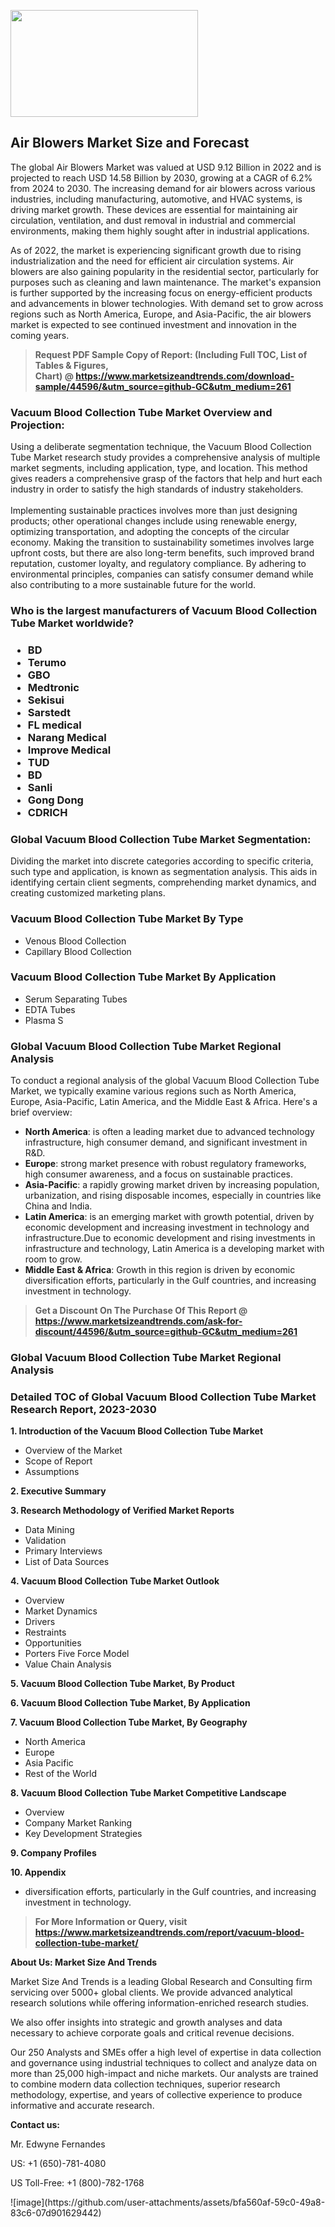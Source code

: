 <p><img class="alignnone size-medium wp-image-20088" src="https://ffe5etoiles.com/wp-content/uploads/2024/12/MST1-300x171.png" alt="" width="300" height="171" /></p><h2>Air Blowers Market Size and Forecast</h2><p>The global Air Blowers Market was valued at USD 9.12 Billion in 2022 and is projected to reach USD 14.58 Billion by 2030, growing at a CAGR of 6.2% from 2024 to 2030. The increasing demand for air blowers across various industries, including manufacturing, automotive, and HVAC systems, is driving market growth. These devices are essential for maintaining air circulation, ventilation, and dust removal in industrial and commercial environments, making them highly sought after in industrial applications.</p><p>As of 2022, the market is experiencing significant growth due to rising industrialization and the need for efficient air circulation systems. Air blowers are also gaining popularity in the residential sector, particularly for purposes such as cleaning and lawn maintenance. The market's expansion is further supported by the increasing focus on energy-efficient products and advancements in blower technologies. With demand set to grow across regions such as North America, Europe, and Asia-Pacific, the air blowers market is expected to see continued investment and innovation in the coming years.</p></p><blockquote id="" class=""><strong>Request PDF Sample Copy of Report: (Including Full TOC, List of Tables &amp; Figures, Chart)&nbsp;@&nbsp;<strong><a href="https://www.marketsizeandtrends.com/download-sample/44596/&utm_source=github-GC&utm_medium=261" target="_blank">https://www.marketsizeandtrends.com/download-sample/44596/&utm_source=github-GC&utm_medium=261</a></strong></strong></blockquote><h3 id="" class="">Vacuum Blood Collection Tube Market&nbsp;Overview and Projection:</h3><p id="" class="">Using a deliberate segmentation technique, the Vacuum Blood Collection Tube Market research study provides a comprehensive analysis of multiple market segments, including application, type, and location. This method gives readers a comprehensive grasp of the factors that help and hurt each industry in order to satisfy the high standards of industry stakeholders. <br /> <br />Implementing sustainable practices involves more than just designing products; other operational changes include using renewable energy, optimizing transportation, and adopting the concepts of the circular economy. Making the transition to sustainability sometimes involves large upfront costs, but there are also long-term benefits, such improved brand reputation, customer loyalty, and regulatory compliance. By adhering to environmental principles, companies can satisfy consumer demand while also contributing to a more sustainable future for the world.</p><h3 id="" class="">Who is the largest manufacturers of&nbsp;Vacuum Blood Collection Tube Market worldwide?</h3><h3 class=""><p><ul><li>BD </li><li> Terumo </li><li> GBO </li><li> Medtronic </li><li> Sekisui </li><li> Sarstedt </li><li> FL medical </li><li> Narang Medical </li><li> Improve Medical </li><li> TUD </li><li> BD </li><li> Sanli </li><li> Gong Dong </li><li> CDRICH</li></ul></p></h3><h3 id="" class="">Global&nbsp;Vacuum Blood Collection Tube Market Segmentation:</h3><p id="" class="">Dividing the market into discrete categories according to specific criteria, such type and application, is known as segmentation analysis. This aids in identifying certain client segments, comprehending market dynamics, and creating customized marketing plans.</p><h3 id="" class="">Vacuum Blood Collection Tube Market&nbsp;By Type</h3><p><p><ul><li>Venous Blood Collection </li><li> Capillary Blood Collection</p></li></ul></p></p><h3 id="" class="">Vacuum Blood Collection Tube Market&nbsp;By Application</h3><p class=""><p><ul><li>Serum Separating Tubes </li><li> EDTA Tubes </li><li> Plasma S</li></ul></p></p><h3 id="" class="">Global Vacuum Blood Collection Tube Market Regional Analysis</h3><p id="" class="">To conduct a regional analysis of the global Vacuum Blood Collection Tube Market, we typically examine various regions such as North America, Europe, Asia-Pacific, Latin America, and the Middle East &amp; Africa. Here's a brief overview:</p><ul><li><strong>North America</strong>: is often a leading market due to advanced technology infrastructure, high consumer demand, and significant investment in R&amp;D.</li><li><strong>Europe</strong>: strong market presence with robust regulatory frameworks, high consumer awareness, and a focus on sustainable practices.</li><li><strong>Asia-Pacific</strong>: a rapidly growing market driven by increasing population, urbanization, and rising disposable incomes, especially in countries like China and India.</li><li><strong>Latin America</strong>: is an emerging market with growth potential, driven by economic development and increasing investment in technology and infrastructure.Due to economic development and rising investments in infrastructure and technology, Latin America is a developing market with room to grow.</li><li><strong>Middle East &amp; Africa</strong>: Growth in this region is driven by economic diversification efforts, particularly in the Gulf countries, and increasing investment in technology.</li></ul><blockquote id="" class=""><strong>Get a Discount On The Purchase Of This Report @ <strong><a href="https://www.marketsizeandtrends.com/ask-for-discount/44596/&utm_source=github-GC&utm_medium=261" target="_blank">https://www.marketsizeandtrends.com/ask-for-discount/44596/&utm_source=github-GC&utm_medium=261</a></strong></strong></blockquote><h3 id="" class="">Global Vacuum Blood Collection Tube Market Regional Analysis</h3><h3 id="" class="">Detailed TOC of Global Vacuum Blood Collection Tube Market Research Report, 2023-2030</h3><p id="" class=""><strong>1. Introduction of the Vacuum Blood Collection Tube Market</strong></p><ul><li>Overview of the Market</li><li>Scope of Report</li><li>Assumptions</li></ul><p id="" class=""><strong>2. Executive Summary</strong></p><p id="" class=""><strong>3. Research Methodology of Verified Market Reports</strong></p><ul><li>Data Mining</li><li>Validation</li><li>Primary Interviews</li><li>List of Data Sources</li></ul><p id="" class=""><strong>4. Vacuum Blood Collection Tube Market Outlook</strong></p><ul><li>Overview</li><li>Market Dynamics</li><li>Drivers</li><li>Restraints</li><li>Opportunities</li><li>Porters Five Force Model</li><li>Value Chain Analysis</li></ul><p id="" class=""><strong>5. Vacuum Blood Collection Tube Market, By Product</strong></p><p id="" class=""><strong>6. Vacuum Blood Collection Tube Market, By Application</strong></p><p id="" class=""><strong>7. Vacuum Blood Collection Tube Market, By Geography</strong></p><ul><li>North America</li><li>Europe</li><li>Asia Pacific</li><li>Rest of the World</li></ul><p id="" class=""><strong>8. Vacuum Blood Collection Tube Market Competitive Landscape</strong></p><ul><li>Overview</li><li>Company Market Ranking</li><li>Key Development Strategies</li></ul><p id="" class=""><strong>9. Company Profiles</strong></p><p id="" class=""><strong>10. Appendix</strong></p><ul><li>diversification efforts, particularly in the Gulf countries, and increasing investment in technology.</li></ul><blockquote id="" class=""><strong>For More Information or Query, visit <strong><strong><a href="https://www.marketsizeandtrends.com/report/vacuum-blood-collection-tube-market/" target="_blank">https://www.marketsizeandtrends.com/report/vacuum-blood-collection-tube-market/</a></strong></strong></strong></blockquote><p id="" class=""><strong>About Us: Market Size And Trends</strong></p><p id="" class="">Market Size And Trends is a leading Global Research and Consulting firm servicing over 5000+ global clients. We provide advanced analytical research solutions while offering information-enriched research studies.</p><p id="" class="">We also offer insights into strategic and growth analyses and data necessary to achieve corporate goals and critical revenue decisions.</p><p id="" class="">Our 250 Analysts and SMEs offer a high level of expertise in data collection and governance using industrial techniques to collect and analyze data on more than 25,000 high-impact and niche markets. Our analysts are trained to combine modern data collection techniques, superior research methodology, expertise, and years of collective experience to produce informative and accurate research.</p><p id="" class=""><strong>Contact us:</strong></p><p id="" class="">Mr. Edwyne Fernandes</p><p id="" class="">US: +1 (650)-781-4080</p><p id="" class="">US Toll-Free: +1 (800)-782-1768</p>
![image](https://github.com/user-attachments/assets/bfa560af-59c0-49a8-83c6-07d901629442)

